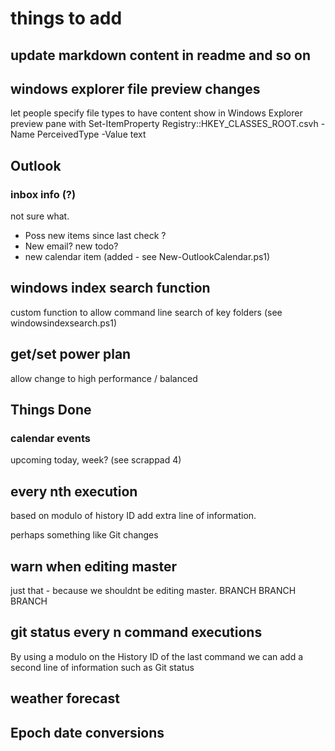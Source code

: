 # things to add

## update markdown content in readme and so on

## windows explorer file preview changes

let people specify file types to have content show in Windows Explorer preview pane with Set-ItemProperty Registry::HKEY_CLASSES_ROOT\.csvh -Name PerceivedType -Value text

## Outlook

### inbox info (?)

not sure what.

- Poss new items since last check ?
- New email? new todo?
- new calendar item (added - see New-OutlookCalendar.ps1)

## windows index search function

custom function to allow command line search of key folders (see windowsindexsearch.ps1)

## get/set power plan

allow change to high performance / balanced

## Things Done

### calendar events

upcoming today, week? (see scrappad 4)

## every nth execution

based on modulo of history ID add extra line of information.

perhaps something like Git changes

## warn when editing master

just that - because we shouldnt be editing master.
BRANCH BRANCH BRANCH

## git status every n command executions

By using a modulo on the History ID of the last command we can add a second line of information such as Git status

## weather forecast

## Epoch date conversions

